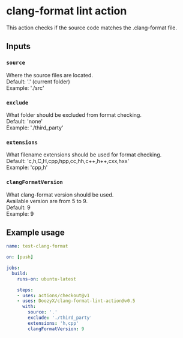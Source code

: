 # clang-format lint action

This action checks if the source code matches the .clang-format file.

## Inputs

### `source`

Where the source files are located.\
Default: '.' (current folder)\
Example: './src'

### `exclude`

What folder should be excluded from format checking.\
Default: 'none'\
Example: './third_party'

### `extensions`

What filename extensions should be used for format checking.\
Default: 'c,h,C,H,cpp,hpp,cc,hh,c++,h++,cxx,hxx'\
Example: 'cpp,h'

### `clangFormatVersion`

What clang-format version should be used.\
Available version are from 5 to 9.\
Default: 9\
Example: 9

## Example usage

```yml
name: test-clang-format

on: [push]

jobs:
  build:
    runs-on: ubuntu-latest

    steps:
    - uses: actions/checkout@v1
    - uses: DoozyX/clang-format-lint-action@v0.5
      with:
        source: '.'
        exclude: './third_party'
        extensions: 'h,cpp'
        clangFormatVersion: 9
```
